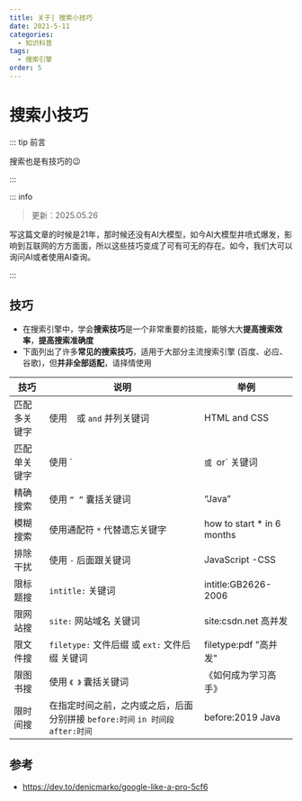 ```yaml
---
title: 关于| 搜索小技巧
date: 2021-5-11
categories: 
  - 知识科普
tags: 
  - 搜索引擎
order: 5
---
```




# 搜索小技巧

::: tip 前言

搜索也是有技巧的😉

:::

::: info

> 更新：2025.05.26

写这篇文章的时候是21年，那时候还没有AI大模型，如今AI大模型井喷式爆发，影响到互联网的方方面面，所以这些技巧变成了可有可无的存在。如今，我们大可以询问AI或者使用AI查询。

:::

## 技巧

- 在搜索引擎中，学会**搜索技巧**是一个非常重要的技能，能够大大**提高搜索效率**，**提高搜索准确度**
- 下面列出了许多**常见的搜索技巧**，适用于大部分主流搜索引擎 (百度、必应、谷歌)，但**并非全部适配**，请择情使用

| 技巧         | 说明                                                         | 举例                       |
| ------------ | ------------------------------------------------------------ | -------------------------- |
| 匹配多关键字 | 使用 ` ` 或 `and` 并列关键词                                 | HTML and CSS               |
| 匹配单关键字 | 使用 `|`或 `or` 关键词                                       | (js or Python) free course |
| 精确搜索     | 使用 `“ ”` 囊括关键词                                        | “Java”                     |
| 模糊搜索     | 使用通配符 `*` 代替遗忘关键字                                | how to start * in 6 months |
| 排除干扰     | 使用 `-` 后面跟关键词                                        | JavaScript -CSS            |
| 限标题搜     | `intitle:` 关键词                                            | intitle:GB2626-2006        |
| 限网站搜     | `site:` 网站域名 关键词                                      | site:csdn.net 高并发       |
| 限文件搜     | `filetype:` 文件后缀 或 `ext:` 文件后缀 关键词               | filetype:pdf "高并发"      |
| 限图书搜     | 使用 `《 》` 囊括关键词                                      | 《如何成为学习高手》       |
| 限时间搜     | 在指定时间之前，之内或之后，后面分别拼接 `before:时间` `in 时间段` `after:时间` | before:2019 Java           |



## 参考

- https://dev.to/denicmarko/google-like-a-pro-5cf6
